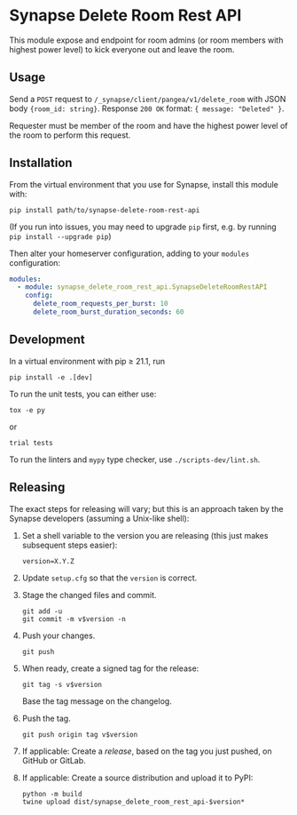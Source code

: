 # Synapse Delete Room Rest API

This module expose and endpoint for room admins (or room members with highest power level) to kick everyone out and leave the room.

## Usage

Send a `POST` request to `/_synapse/client/pangea/v1/delete_room` with JSON body `{room_id: string}`. Response `200 OK` format: `{ message: "Deleted" }`.

Requester must be member of the room and have the highest power level of the room to perform this request.

## Installation

From the virtual environment that you use for Synapse, install this module with:
```shell
pip install path/to/synapse-delete-room-rest-api
```
(If you run into issues, you may need to upgrade `pip` first, e.g. by running
`pip install --upgrade pip`)

Then alter your homeserver configuration, adding to your `modules` configuration:
```yaml
modules:
  - module: synapse_delete_room_rest_api.SynapseDeleteRoomRestAPI
    config:
      delete_room_requests_per_burst: 10
      delete_room_burst_duration_seconds: 60
```


## Development

In a virtual environment with pip ≥ 21.1, run
```shell
pip install -e .[dev]
```

To run the unit tests, you can either use:
```shell
tox -e py
```
or
```shell
trial tests
```

To run the linters and `mypy` type checker, use `./scripts-dev/lint.sh`.


## Releasing

The exact steps for releasing will vary; but this is an approach taken by the
Synapse developers (assuming a Unix-like shell):

 1. Set a shell variable to the version you are releasing (this just makes
    subsequent steps easier):
    ```shell
    version=X.Y.Z
    ```

 2. Update `setup.cfg` so that the `version` is correct.

 3. Stage the changed files and commit.
    ```shell
    git add -u
    git commit -m v$version -n
    ```

 4. Push your changes.
    ```shell
    git push
    ```

 5. When ready, create a signed tag for the release:
    ```shell
    git tag -s v$version
    ```
    Base the tag message on the changelog.

 6. Push the tag.
    ```shell
    git push origin tag v$version
    ```

 7. If applicable:
    Create a *release*, based on the tag you just pushed, on GitHub or GitLab.

 8. If applicable:
    Create a source distribution and upload it to PyPI:
    ```shell
    python -m build
    twine upload dist/synapse_delete_room_rest_api-$version*
    ```
